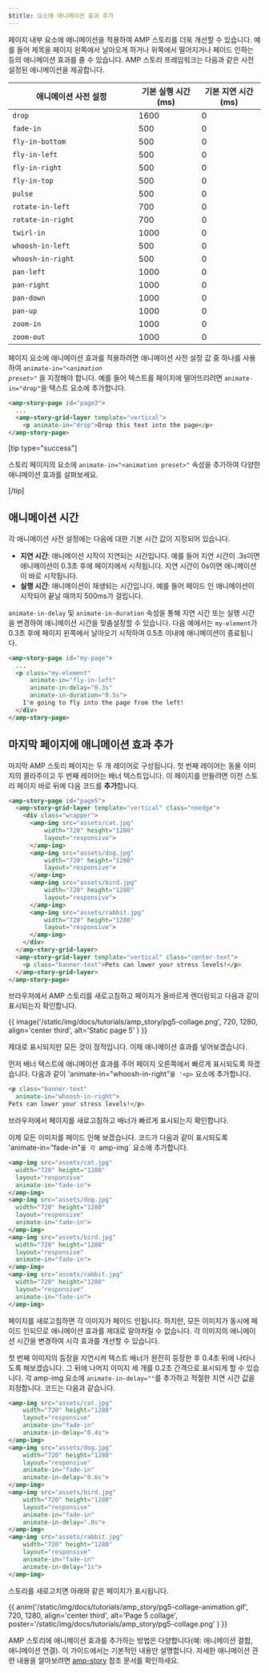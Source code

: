```yaml
---
$title: 요소에 애니메이션 효과 추가
---
```


페이지 내부 요소에 애니메이션을 적용하여 AMP 스토리를 더욱 개선할 수 있습니다. 예를 들어 제목을 페이지 왼쪽에서 날아오게 하거나 위쪽에서 떨어지거나 페이드 인하는 등의 애니메이션 효과를 줄 수 있습니다.  AMP 스토리 프레임워크는 다음과 같은 사전 설정된 애니메이션을 제공합니다.

<table>
<thead>
<tr>
  <th width="50%">애니메이션 사전 설정</th>
  <th width="25%">기본 실행 시간(ms)</th>
  <th width="25%">기본 지연 시간(ms)</th>
</tr>
</thead>
<tbody>
<tr>
  <td><code>drop</code></td>
  <td>1600</td>
  <td>0</td>
</tr>
<tr>
  <td><code>fade-in</code></td>
  <td>500</td>
  <td>0</td>
</tr>
<tr>
  <td><code>fly-in-bottom</code></td>
  <td>500</td>
  <td>0</td>
</tr>
<tr>
  <td><code>fly-in-left</code></td>
  <td>500</td>
  <td>0</td>
</tr>
<tr>
  <td><code>fly-in-right</code></td>
  <td>500</td>
  <td>0</td>
</tr>
<tr>
  <td><code>fly-in-top</code></td>
  <td>500</td>
  <td>0</td>
</tr>
<tr>
  <td><code>pulse</code></td>
  <td>500</td>
  <td>0</td>
</tr>
<tr>
  <td><code>rotate-in-left</code></td>
  <td>700</td>
  <td>0</td>
</tr>
<tr>
  <td><code>rotate-in-right</code></td>
  <td>700</td>
  <td>0</td>
</tr>
<tr>
  <td><code>twirl-in</code></td>
  <td>1000</td>
  <td>0</td>
</tr>
<tr>
  <td><code>whoosh-in-left</code></td>
  <td>500</td>
  <td>0</td>
</tr>
<tr>
  <td><code>whoosh-in-right</code></td>
  <td>500</td>
  <td>0</td>
</tr>
<tr>
  <td><code>pan-left</code></td>
  <td>1000</td>
  <td>0</td>
</tr>
<tr>
  <td><code>pan-right</code></td>
  <td>1000</td>
  <td>0</td>
</tr>
<tr>
  <td><code>pan-down</code></td>
  <td>1000</td>
  <td>0</td>
</tr>
<tr>
  <td><code>pan-up</code></td>
  <td>1000</td>
  <td>0</td>
</tr>
<tr>
  <td><code>zoom-in</code></td>
  <td>1000</td>
  <td>0</td>
</tr>
<tr>
  <td><code>zoom-out</code></td>
  <td>1000</td>
  <td>0</td>
</tr>
</tbody>
</table>

페이지 요소에 애니메이션 효과를 적용하려면 애니메이션 사전 설정 값 중 하나를 사용하여 <code>animate-in="<em>&lt;animation preset></em>"</code> 을 지정해야 합니다.  예를 들어 텍스트를 페이지에 떨어뜨리려면 `animate-in="drop"`을 텍스트 요소에 추가합니다.

```html
<amp-story-page id="page3">
  ...
  <amp-story-grid-layer template="vertical">
    <p animate-in="drop">Drop this text into the page</p>
</amp-story-page>
```

[tip type="success"]

스토리 페이지의 요소에 `animate-in="<animation preset>"` 속성을 추가하여 다양한 애니메이션 효과를 살펴보세요.

[/tip]

## 애니메이션 시간

각 애니메이션 사전 설정에는 다음에 대한 기본 시간 값이 지정되어 있습니다.

* **지연 시간**: 애니메이션 시작이 지연되는 시간입니다.  예를 들어 지연 시간이 .3s이면 애니메이션이 0.3초 후에 페이지에서 시작됩니다. 지연 시간이 0s이면 애니메이션이 바로 시작됩니다.
* **실행 시간**: 애니메이션이 재생되는 시간입니다.  예를 들어 페이드 인 애니메이션이 시작되어 끝날 때까지 500ms가 걸립니다.

`animate-in-delay` 및 `animate-in-duration` 속성을 통해 지연 시간 또는 실행 시간을 변경하여 애니메이션 시간을 맞춤설정할 수 있습니다. 다음 예에서는 `my-element`가 0.3초 후에 페이지 왼쪽에서 날아오기 시작하여 0.5초 이내에 애니메이션이 종료됩니다.

```html
<amp-story-page id="my-page">
  ...
  <p class="my-element"
      animate-in="fly-in-left"
      animate-in-delay="0.3s"
      animate-in-duration="0.5s">
    I'm going to fly into the page from the left!
  </div>
</amp-story-page>
```

## 마지막 페이지에 애니메이션 효과 추가

마지막 AMP 스토리 페이지는 두 개 레이어로 구성됩니다. 첫 번째 레이어는 동물 이미지의 콜라주이고 두 번째 레이어는 배너 텍스트입니다.  이 페이지를 만들려면 이전 스토리 페이지 바로 뒤에 다음 코드를 **추가**합니다.

```html
<amp-story-page id="page5">
  <amp-story-grid-layer template="vertical" class="noedge">
    <div class="wrapper">
      <amp-img src="assets/cat.jpg"
          width="720" height="1280"
          layout="responsive">
      </amp-img>
      <amp-img src="assets/dog.jpg"
          width="720" height="1280"
          layout="responsive">
      </amp-img>
      <amp-img src="assets/bird.jpg"
          width="720" height="1280"
          layout="responsive">
      </amp-img>
      <amp-img src="assets/rabbit.jpg"
          width="720" height="1280"
          layout="responsive">
      </amp-img>
    </div>
  </amp-story-grid-layer>
  <amp-story-grid-layer template="vertical" class="center-text">
    <p class="banner-text">Pets can lower your stress levels!</p>
  </amp-story-grid-layer>
</amp-story-page>
```
브라우저에서 AMP 스토리를 새로고침하고 페이지가 올바르게 렌더링되고 다음과 같이 표시되는지 확인합니다.

{{ image('/static/img/docs/tutorials/amp_story/pg5-collage.png', 720, 1280, align='center third', alt='Static page 5' ) }}

제대로 표시되지만 모든 것이 정적입니다. 이제 애니메이션 효과를 넣어보겠습니다.

먼저 배너 텍스트에 애니메이션 효과를 주어 페이지 오른쪽에서 빠르게 표시되도록 하겠습니다. 다음과 같이 'animate-in="whoosh-in-right"`를 '<p>` 요소에 추가합니다.

```html hl_lines="2"
<p class="banner-text"
  animate-in="whoosh-in-right">
Pets can lower your stress levels!</p>
```

브라우저에서 페이지를 새로고침하고 배너가 빠르게 표시되는지 확인합니다.

이제 모든 이미지를 페이드 인해 보겠습니다. 코드가 다음과 같이 표시되도록 'animate-in="fade-in"`를 각 `amp-img` 요소에 추가합니다.

```html hl_lines="4 9 14 19"
<amp-img src="assets/cat.jpg"
  width="720" height="1280"
  layout="responsive"
  animate-in="fade-in">
</amp-img>
<amp-img src="assets/dog.jpg"
  width="720" height="1280"
  layout="responsive"
  animate-in="fade-in">
</amp-img>
<amp-img src="assets/bird.jpg"
  width="720" height="1280"
  layout="responsive"
  animate-in="fade-in">
</amp-img>
<amp-img src="assets/rabbit.jpg"
  width="720" height="1280"
  layout="responsive"
  animate-in="fade-in">
</amp-img>
```


페이지를 새로고침하면 각 이미지가 페이드 인됩니다.  하지만, 모든 이미지가 동시에 페이드 인되므로 애니메이션 효과를 제대로 알아차릴 수 없습니다. 각 이미지의 애니메이션 시간을 변경하여 시각 효과를 개선할 수 있습니다.

첫 번째 이미지의 등장을 지연시켜 텍스트 배너가 완전히 등장한 후 0.4초 뒤에 나타나도록 해보겠습니다. 그 뒤에 나머지 이미지 세 개를 0.2초 간격으로 표시되게 할 수 있습니다. 각 amp-img 요소에 `animate-in-delay=""`를 추가하고 적절한 지연 시간 값을 지정합니다. 코드는 다음과 같습니다.

```html hl_lines="5 11 17 23"
<amp-img src="assets/cat.jpg"
    width="720" height="1280"
    layout="responsive"
    animate-in="fade-in"
    animate-in-delay="0.4s">
</amp-img>
<amp-img src="assets/dog.jpg"
    width="720" height="1280"
    layout="responsive"
    animate-in="fade-in"
    animate-in-delay="0.6s">
</amp-img>
<amp-img src="assets/bird.jpg"
    width="720" height="1280"
    layout="responsive"
    animate-in="fade-in"
    animate-in-delay=".8s">
</amp-img>
<amp-img src="assets/rabbit.jpg"
    width="720" height="1280"
    layout="responsive"
    animate-in="fade-in"
    animate-in-delay="1s">
</amp-img>

```

스토리를 새로고치면  아래와 같은 페이지가 표시됩니다.

{{ anim('/static/img/docs/tutorials/amp_story/pg5-collage-animation.gif', 720, 1280, align='center third', alt='Page 5 collage', poster='/static/img/docs/tutorials/amp_story/pg5-collage.png' ) }}

AMP 스토리에 애니메이션 효과를 추가하는 방법은 다양합니다(예: 애니메이션 결합, 애니메이션 연결). 이 가이드에서는 기본적인 내용만 설명합니다. 자세한 애니메이션 관련 내용을 알아보려면 [amp-story](/ko/docs/reference/components/amp-story.html#animations) 참조 문서를 확인하세요.
